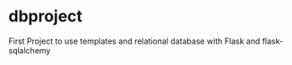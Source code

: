 # dbproject
First Project to use templates
and
relational database
with
Flask and flask-sqlalchemy

